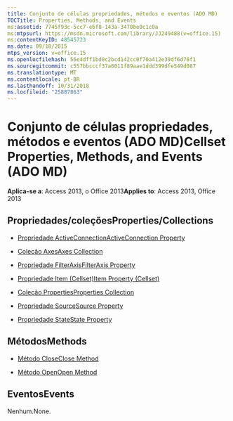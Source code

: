 ```yaml
---
title: Conjunto de células propriedades, métodos e eventos (ADO MD)
TOCTitle: Properties, Methods, and Events
ms:assetid: 7745f93c-5cc7-e6f8-143a-3470be0c1c0a
ms:mtpsurl: https://msdn.microsoft.com/library/JJ249488(v=office.15)
ms:contentKeyID: 48545723
ms.date: 09/18/2015
mtps_version: v=office.15
ms.openlocfilehash: 56e4dff1bd0c2bcd142cc0f70a412e39df6d76f1
ms.sourcegitcommit: c557bbcccf37a6011f89aae1ddd399dfe549d087
ms.translationtype: MT
ms.contentlocale: pt-BR
ms.lasthandoff: 10/31/2018
ms.locfileid: "25887863"
---
```

# <a name="cellset-properties-methods-and-events-ado-md"></a><span data-ttu-id="55130-102">Conjunto de células propriedades, métodos e eventos (ADO MD)</span><span class="sxs-lookup"><span data-stu-id="55130-102">Cellset Properties, Methods, and Events (ADO MD)</span></span>


<span data-ttu-id="55130-103">**Aplica-se a**: Access 2013, o Office 2013</span><span class="sxs-lookup"><span data-stu-id="55130-103">**Applies to**: Access 2013, Office 2013</span></span>

## <a name="propertiescollections"></a><span data-ttu-id="55130-104">Propriedades/coleções</span><span class="sxs-lookup"><span data-stu-id="55130-104">Properties/Collections</span></span>

- [<span data-ttu-id="55130-105">Propriedade ActiveConnection</span><span class="sxs-lookup"><span data-stu-id="55130-105">ActiveConnection Property</span></span>](activeconnection-property-ado-md.md)

- [<span data-ttu-id="55130-106">Coleção Axes</span><span class="sxs-lookup"><span data-stu-id="55130-106">Axes Collection</span></span>](axes-collection-ado-md.md)

- [<span data-ttu-id="55130-107">Propriedade FilterAxis</span><span class="sxs-lookup"><span data-stu-id="55130-107">FilterAxis Property</span></span>](filteraxis-property-ado-md.md)

- [<span data-ttu-id="55130-108">Propriedade Item (Cellset)</span><span class="sxs-lookup"><span data-stu-id="55130-108">Item Property (Cellset)</span></span>](item-property-ado-md-cellset.md)

- [<span data-ttu-id="55130-109">Coleção Properties</span><span class="sxs-lookup"><span data-stu-id="55130-109">Properties Collection</span></span>](properties-collection-ado.md)

- [<span data-ttu-id="55130-110">Propriedade Source</span><span class="sxs-lookup"><span data-stu-id="55130-110">Source Property</span></span>](source-property-ado-md.md)

- [<span data-ttu-id="55130-111">Propriedade State</span><span class="sxs-lookup"><span data-stu-id="55130-111">State Property</span></span>](state-property-ado-md.md)

## <a name="methods"></a><span data-ttu-id="55130-112">Métodos</span><span class="sxs-lookup"><span data-stu-id="55130-112">Methods</span></span>

- [<span data-ttu-id="55130-113">Método Close</span><span class="sxs-lookup"><span data-stu-id="55130-113">Close Method</span></span>](close-method-ado-md.md)

- [<span data-ttu-id="55130-114">Método Open</span><span class="sxs-lookup"><span data-stu-id="55130-114">Open Method</span></span>](open-method-ado-md.md)

## <a name="events"></a><span data-ttu-id="55130-115">Eventos</span><span class="sxs-lookup"><span data-stu-id="55130-115">Events</span></span>

<span data-ttu-id="55130-116">Nenhum.</span><span class="sxs-lookup"><span data-stu-id="55130-116">None.</span></span>


